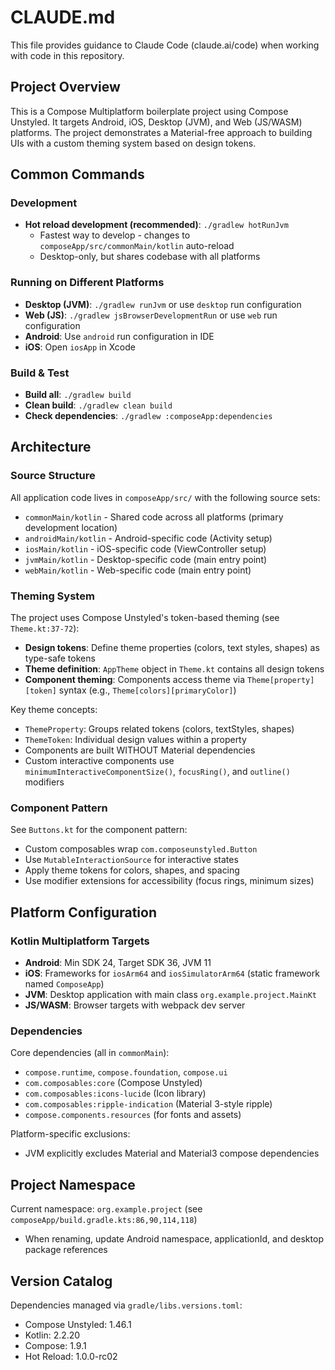 # CLAUDE.md

This file provides guidance to Claude Code (claude.ai/code) when working with code in this repository.

## Project Overview

This is a Compose Multiplatform boilerplate project using Compose Unstyled. It targets Android, iOS, Desktop (JVM), and Web (JS/WASM) platforms. The project demonstrates a Material-free approach to building UIs with a custom theming system based on design tokens.

## Common Commands

### Development
- **Hot reload development (recommended)**: `./gradlew hotRunJvm`
  - Fastest way to develop - changes to `composeApp/src/commonMain/kotlin` auto-reload
  - Desktop-only, but shares codebase with all platforms

### Running on Different Platforms
- **Desktop (JVM)**: `./gradlew runJvm` or use `desktop` run configuration
- **Web (JS)**: `./gradlew jsBrowserDevelopmentRun` or use `web` run configuration
- **Android**: Use `android` run configuration in IDE
- **iOS**: Open `iosApp` in Xcode

### Build & Test
- **Build all**: `./gradlew build`
- **Clean build**: `./gradlew clean build`
- **Check dependencies**: `./gradlew :composeApp:dependencies`

## Architecture

### Source Structure
All application code lives in `composeApp/src/` with the following source sets:
- `commonMain/kotlin` - Shared code across all platforms (primary development location)
- `androidMain/kotlin` - Android-specific code (Activity setup)
- `iosMain/kotlin` - iOS-specific code (ViewController setup)
- `jvmMain/kotlin` - Desktop-specific code (main entry point)
- `webMain/kotlin` - Web-specific code (main entry point)

### Theming System
The project uses Compose Unstyled's token-based theming (see `Theme.kt:37-72`):
- **Design tokens**: Define theme properties (colors, text styles, shapes) as type-safe tokens
- **Theme definition**: `AppTheme` object in `Theme.kt` contains all design tokens
- **Component theming**: Components access theme via `Theme[property][token]` syntax (e.g., `Theme[colors][primaryColor]`)

Key theme concepts:
- `ThemeProperty`: Groups related tokens (colors, textStyles, shapes)
- `ThemeToken`: Individual design values within a property
- Components are built WITHOUT Material dependencies
- Custom interactive components use `minimumInteractiveComponentSize()`, `focusRing()`, and `outline()` modifiers

### Component Pattern
See `Buttons.kt` for the component pattern:
- Custom composables wrap `com.composeunstyled.Button`
- Use `MutableInteractionSource` for interactive states
- Apply theme tokens for colors, shapes, and spacing
- Use modifier extensions for accessibility (focus rings, minimum sizes)

## Platform Configuration

### Kotlin Multiplatform Targets
- **Android**: Min SDK 24, Target SDK 36, JVM 11
- **iOS**: Frameworks for `iosArm64` and `iosSimulatorArm64` (static framework named `ComposeApp`)
- **JVM**: Desktop application with main class `org.example.project.MainKt`
- **JS/WASM**: Browser targets with webpack dev server

### Dependencies
Core dependencies (all in `commonMain`):
- `compose.runtime`, `compose.foundation`, `compose.ui`
- `com.composables:core` (Compose Unstyled)
- `com.composables:icons-lucide` (Icon library)
- `com.composables:ripple-indication` (Material 3-style ripple)
- `compose.components.resources` (for fonts and assets)

Platform-specific exclusions:
- JVM explicitly excludes Material and Material3 compose dependencies

## Project Namespace
Current namespace: `org.example.project` (see `composeApp/build.gradle.kts:86,90,114,118`)
- When renaming, update Android namespace, applicationId, and desktop package references

## Version Catalog
Dependencies managed via `gradle/libs.versions.toml`:
- Compose Unstyled: 1.46.1
- Kotlin: 2.2.20
- Compose: 1.9.1
- Hot Reload: 1.0.0-rc02

